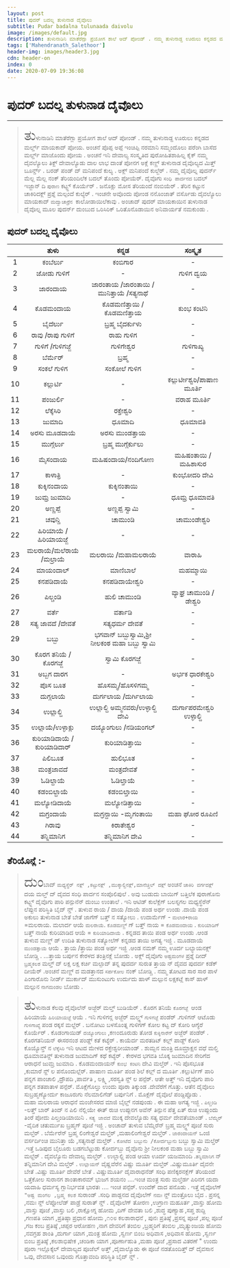 ```yaml
---
layout: post
title: ಪುದರ್ ಬದಲ್ನ ತುಳುನಾಡ ದೈವೊಲು
subtitle: Pudar badalna tulunaada daivolu 
image: /images/default.jpg
description: ತುಳುನಾಡಿನಿ ಮಾತೆರೆಗ್ಲಾ ಪ್ರಯೋಗ ಶಾಲೆ ಆದ್ ಪೋಂಡ್ . ನಮ್ಮ ತುಳುನಾಡ್ದ ಊರುಲು ಕನ್ನಡದ ಮರ್ಲ್ಡ್ ಮಾಯಕಾದ್ ಪೋಯ. ಅಂಚನೆ ಪೊಪ್ಪ ಅಪ್ಪೆ ಇಂಚಿಪ್ಪಿ ನರಮಾನಿ ಸಮ್ಮಂದೊಲು ಪರೆಂಗಿ ಬಾಸೆದ ಮರ್ಲ್ಡ್ ಮಾಜೊಂದು ಪೋಯ . ಅಂಚನೆ ಇನಿ ದೇವಾಲ್ಯ ಸಂಸ್ಕೃತಿದ ಪುರೋಹಿತಶಾಹಿಲ್ನ ಕೈಕ್ ನಮ್ಮ ದೈವಲ್ಯೊಲು ತಿಕ್ದ್ ದೇವಾಲ್ಯೊಡು ದಾಲ ಲಾಭ ದಾಂತೆ ಪೋನಗ ಅಕ್ಲೆ ಕಣ್ಣ್ ತುಳುನಾಡ ದೈವೊಲ್ಯದ ಮಿತ್ತ್ ಬೂರ್ನ್ಡ್ . ಬರಡ್ ಪಂಡ್ ದ್ ಮನಿಪಂದೆ ಕುಲ್ಯ . ಅಕ್ಲ್ ಮನಿಪಂದೆ ಕುಲ್ಜೆರ್ .
tags: ['Mahendranath_Salethoor']
header-img: images/header3.jpg
cdn: header-on
index: 0
date: 2020-07-09 19:36:08
---
```


# ಪುದರ್ ಬದಲ್ನ ತುಳುನಾಡ ದೈವೊಲು
***

> <span style='font-size: xx-large;'>ತು</span>ಳುನಾಡಿನಿ ಮಾತೆರೆಗ್ಲಾ ಪ್ರಯೋಗ ಶಾಲೆ ಆದ್ ಪೋಂಡ್ . ನಮ್ಮ ತುಳುನಾಡ್ದ ಊರುಲು ಕನ್ನಡದ ಮರ್ಲ್ಡ್ ಮಾಯಕಾದ್ ಪೋಯ. ಅಂಚನೆ ಪೊಪ್ಪ ಅಪ್ಪೆ ಇಂಚಿಪ್ಪಿ ನರಮಾನಿ ಸಮ್ಮಂದೊಲು ಪರೆಂಗಿ ಬಾಸೆದ ಮರ್ಲ್ಡ್ ಮಾಜೊಂದು ಪೋಯ . ಅಂಚನೆ ಇನಿ ದೇವಾಲ್ಯ ಸಂಸ್ಕೃತಿದ ಪುರೋಹಿತಶಾಹಿಲ್ನ ಕೈಕ್ ನಮ್ಮ ದೈವಲ್ಯೊಲು ತಿಕ್ದ್ ದೇವಾಲ್ಯೊಡು ದಾಲ ಲಾಭ ದಾಂತೆ ಪೋನಗ ಅಕ್ಲೆ ಕಣ್ಣ್ ತುಳುನಾಡ ದೈವೊಲ್ಯದ ಮಿತ್ತ್ ಬೂರ್ನ್ಡ್ . ಬರಡ್ ಪಂಡ್ ದ್ ಮನಿಪಂದೆ ಕುಲ್ಯ . ಅಕ್ಲ್ ಮನಿಪಂದೆ ಕುಲ್ಜೆರ್ . ನಮ್ಮ ದೈವೊಲ್ನ ಪುದರ್ನ್ ಮೆಲ್ಲ ಮೆಲ್ಲ ನಂಕ್ ತೆರಿಯಂದಿಲೆಕ ಬದಲ್ ತೊಂದು ಪೋಯೆರ್. ದೈವೊಗು `ಸಂಧಿ ಪಾರ್ದನದ` ಬದಲ್ ಇಜ್ಜಾನ್ ದಿ  `ಪುರಾಣ` ಕಟ್ಟ್ದ್ ಕೊರ್ಯೆರ್ . ಜನೊಕ್ಲು ಮೋಸ ತೆರಿಯಂದೆ ನಂಬಿಯೆರ್ . ತೆರಿನ ಕಟ್ಟುನ ಚಾಕಿರಿದಕ್ಲ್ ಪ್ರಶ್ನೆ ಮಲ್ಪಂದೆ ಕುಲ್ಯೆರ್ . ಇಂಚನೇ ಅವೊಂದು ಪೋಂಡ ನನೊಂಜಾತ್ ವರ್ಸೊಡು ದೈವಲ್ಯೊಲು ಮಾಯಕಾದ್ `ಮದ್ವಾಚಾರ್ರೆನ `ಕಾಲೋಡಾಯಿಲೆಕಾವು . ಅಂಚಾದ್ ಪುದರ್ ಮಾಯಕಾಯಿನ ತುಳುನಾಡ ದೈವೊಲ್ನ ಮೂಲ ಪುದರ್ನ್ ದುಂಬುದ ಒರಿಸಿರಿಕ್ ಒರಿತೊನೊಡಾಯಿನ ಅನಿವಾರ್ಯತೆ ನಮಕುಂಡು .

## ಪುದರ್ ಬದಲ್ನ  ದೈವೊಲು

||ತುಳು|ಕನ್ನಡ|ಸಂಸ್ಕೃತ|
|:-----:|:-----:|:-----:|:-----:|
|1|ಕಂಬೆರ್ಲು | ಕಂಬಿಗಾರ| - |
|2|ಜೋಡು ಗುಳಿಗೆ| - |ಗುಳಿಗ ದ್ವಯ|
|3|ಜಾರಂದಾಯ  | ಜಾರಂತಾಯ /ಜಾರಂತಾಯಿ /ಮುನಿತ್ತಾಯೆ /ಸತ್ಯನಾಥೆ | - |
|4|ಕೊಡಮಂದಾಯ  | ಕೊಡಮಣಿತ್ತಾಯಿ /ಕೊಡಮಣಿತ್ತಾಯ   | ಕುಂಭ ಕಂಟಿನಿ
|5| ಬೈದೆರ್ಲು |   ಬ್ರಹ್ಮ ಬೈದರ್ಕುಳು | - |
|6| ರಾವು /ರಾಪು ಗುಳಿಗೆ  |  ರಾಹು ಗುಳಿಗ  | - |
|7| ಗುಳಿಗೆ /ಗುಳಿಗಜ್ಜೆ | ಗುಳಿಗೇಶ್ವರ | ಗುಳಿಗಾಖ್ಯ|
|8| ಬೆರ್ಮೆರ್ | ಬ್ರಹ್ಮ |  - |
|9| ಸಂಕಲೆ ಗುಳಿಗ           |            ಸಂಕೋಲೆ ಗುಳಿಗ                |                                       - |
|10| ಕಲ್ಲುರ್ಟಿ               |                   -                                      |                           ಕಲ್ಲುರ್ಟೀಶ್ವರಿ/ಪಾಷಾಣ ಮೂರ್ತಿ | 
|11|  ಪಂಜುರ್ಲಿ               |                   -                                   |                               ವರಾಹ ಮೂರ್ತಿ | 
|12| ಲೆಕ್ಕೆಸಿರಿ                    |          ರಕ್ತೇಶ್ವರಿ                           |                                         - | 
|13|  ಜುಮಾದಿ                 |           ಧೂಮಾದಿ                                 |                           ಧೂಮಾವತಿ | 
|14|  ಅರಸು ಮೂಡದಾಯೆ    |       ಅರಸು ಮುಂಡತ್ತಾಯ               |                                     - | 
|15| ಮುಗ್ಗೆರ್ಲು               |          ಬ್ರಹ್ಮ ಮುಗ್ಗೆರ್ಕುಲು                    |                                     - | 
|16|  ಮೈಸಂದಾಯ          |          ಮಹಿಷಂದಾಯ/ನಂದಿಗೋಣ           |                         ಮಹಿಷಂತಾಯಿ /ಮಹಿಶಾಸುರ | 
|17|  ಕಾಳಾತ್ರಿ                 |                 -                                        |                            ಕುಂಭೋದರಿ ದೇವಿ | 
|18|  ಕುಕ್ಕಿನಂದಾಯ       |            ಕುಕ್ಕಿನಂತಾಯಿ                              |                             - | 
|19|  ಜುಮ್ರ ಜುಮಾದಿ           |             -                                          |                          ಧೂಮ್ರ ಧೂಮಾವತಿ | 
|20|  ಅಣ್ಣಪ್ಪೆ                  |             ಅಣ್ಣಪ್ಪ ಸ್ವಾಮಿ                 |                                            - | 
|21|  ಚವುನ್ಡಿ                 |            ಚಾಮುಂಡಿ                       |                                       ಚಾಮುಂಡೇಶ್ವರಿ | 
|22| ಹಿರಿಯಾಯೆ /ಹಿರಿಯಾಯಜ್ಜೆ      |     -                     |                                                - | 
|23|  ಮಲರಾಯೆ/ಮಲೆರಾಯೆ /ಮಲ್ರಾಯೆ      |     ಮಲರಾಯಿ /ಮಹಾಮಲರಾಯೆ      |        ವಾರಾಹಿ | 
|24|  ಮಾಯಂದಾಲ್             |              ಮಾಣಿಬಾಲೆ                   |                         ಮಹಮ್ಮಾಯಿ | 
|25|  ಕನಪಡಿದಾಯೆ      |               ಕನಪಡಿದಾಯೇಶ್ವರಿ                    |                                 - | 
|26| ಪಿಲ್ಚಂಡಿ                |               ಹುಲಿ ಚಾಮುಂಡಿ                       |                           ವ್ಯಾಘ್ರ ಚಾಮುಂಡಿ /ಡೇಶ್ವರಿ | 
|27|  ವರ್ತೆ                      |             ವರ್ತಾಡಿ                                              |                      - | 
|28|  ಸತ್ಯ ಜಾವದೆ /ದೇವತೆ      |       ಸತ್ಯಧರ್ಮ ದೇವತೆ                           |                           - | 
|29|  ಬಬ್ಬು                      |               ಭಗವಾನ್  ಬಬ್ಬುಸ್ವಾಮಿ,ಶ್ರೀ ನೀಲಕಂಠ ಮಹಾ ಬಬ್ಬು ಸ್ವಾಮಿ                         |                       - | 
|30|  ಕೊರಗ ತನಿಯೆ /ಕೊರಗಜ್ಜೆ      |     ಸ್ವಾಮಿ ಕೊರಗಜ್ಜೆ                             |                         - | 
|31|  ಅಬ್ಬಗ ದಾರಗ      |                             -                                      |                       ಅರ್ಭಕ ಧಾರಕೇಶ್ವರಿ | 
|32| ಪೊಸ ಬೂತ             |               ಹೊಸಮ್ಮ/ಹೊಸಳಿಗಮ್ಮ                       |                       - | 
|33|  ದುಗ್ಗಲಾಯೆ              |              ದುರ್ಗಲಾಯ /ದುರ್ಗಿಲಾಯ              |                              - | 
|34|  ಉಲ್ಲಾಲ್ದಿ               |           ಉಲ್ಲಾಲ್ದಿ ಅಮ್ಮನವರು/ಉಳ್ಳಾಲ್ದಿ ದೇವಿ          |                  ದುರ್ಗಾಪರಮೇಶ್ವರಿ ಉಳ್ಳಾಲ್ದಿ | 
|35|  ಉಲ್ಲಾಯೆ/ಉಳ್ಳಾಕ್ಲು       |              ದಯ್ಯೊಂಗುಲು /ನಡಿಯಂಗಲ್                  |                                                           - | 
|36|  ಕುರಿಯಾಡಿದಾಯೆ /ಕುರಿಯಾಡಿದಾರ್     |   ಕುರಿಯಾಡಿತ್ತಾಯಿ                            |                 - | 
|37|  ಪಿಲಿಬೂತ                       |                 ಹುಲಿಭೂತ                           |                                - | 
|38|  ಮಂತ್ರಜಾವದೆ                |                ಮಂತ್ರದೇವತೆ                          |                              - | 
|39| ಓಡಿಲ್ದಾಯೆ                    |                  ಓಡಿಲ್ತಾಯೆ                                 |                             - | 
|40| ಕಡಂಬಿಲ್ದಾಯೆ                 |                 ಕಡಂಬಿಲ್ತಾಯಿ                       |                                  - | 
|41| ಮಲ್ಯೋಡಿದಾಯೆ       |                     ಮಲ್ಯೋಡಿತ್ತಾಯಿ                       |                               - | 
|42| ಮಗ್ರಂದಾಯೆ        |            ಮಗ್ರನ್ದಾಯಿ -ಮೃಗಂತಾಯಿ                    |                 ಮಹಾ ಘೋರ ರೂಪಿಣಿ       |            
|43| ಗಿರಾವು                    |                      ಕಿರಾತೇಶ್ವರ                            |                               - | 
|44| ತನ್ನಿಮಾನಿಗ              |                   ತನ್ನಿಮಾನಿಗ ದೇವಿ |  -  | 


## ತೆರಿಯೊನ್ಲೆ :-
> <span style='font-size: xx-large;'>ದುಂ</span>ಬಾದ್ `ಮಧ್ಯಸ್ಥೆರ್ ನಕ್ಲ್ ,ಕಟ್ಟುನಕ್ಲ್ ,ಮುಕ್ಕಾಲ್ದಿನಕ್ಲ್,ಮಾನೆಚ್ಚಿಲ್ ದಕ್ಲ್` ಅಂಚನೆ `ಚಾಕಿರಿ ವರ್ಗದಕ್ಲ್ ` ದಯ ಮಲ್ತ್ ದ್ ದೈವದ ಸಂಧಿ ಪಾರ್ದನ ಸಂಪೊಲಿಪುಲೆ . ಅವು ಬುಡುದು ಬಾಯಿಗ್ ಬತ್ತಿಲೆಕ ಪುರಾಣೊನು ಕಟ್ಟ್ದ್ ದೈವೊಗು ಪಾರಿ ಪನ್ಪುನೆನ್ ದುಂಬು ಉಂತಾಲೆ . ಇನಿ ಆಟಿಡ್ ಕುಲೆಕ್ಲೆಗ್ ಬಲಸ್ನಗಲ ಮಧ್ಯಸ್ಥೆರೆನ್ ಲೆಪ್ಪುನ ಪರಿಸ್ಥಿತಿ ಬೈದ್ ನ್ಡ್ .
ತುಳುವ ರಾಯ / ದಾಯ /ದಾಯೆ ಪಂಡ ಅರ್ಥ ಉಂಡು .ದಾಯೆ ಪಂಡ ಅಕುಲು ತುಳುನಾಡ ಬೇತೆ ಬೇತೆ ಜಾಗೆಗ್ ಬತ್ತ್ ನ ಸತ್ಯೋಲು . ಉದಾರ್ಮೆಗ್ - `ಮಲಾರ+ರಾಯ` =ಮಲರಾಯ.  ಮಲಾರ್ದ ಆಯೆ `ಮಲರಾಯೆ`. `ಕೊಡಮಣ್ಣ್` ಗ್ ಬತ್ತ್ ನಾಯ = `ಕೊಡಮಂದಾಯ` . `ಕುರಿಯಾಡಿಗ್` ಬತ್ತ್ ನಾಯೆ ಕುರಿಯಾಡಿದ ಆಯೆ = `ಕುರಿಯಾಡಿದಾಯೆ` . ಕನ್ನಡದ ತಾಯಿ ಪಂಡ ಅರ್ಥ ಉಂಡು .ಆಂಡ ತುಳುವ ಮಣ್ಣ್ ಡ್ ಉದಿತಿ ತುಳುನಾಡ ಸತ್ಯೋಲೆಗ್ ಕನ್ನಡದ ತಾಯಿ ಅಗತ್ಯ ಇಜ್ಜಿ . ಮೂಡದಾಯೆ `ಮುಂಡತ್ತಾಯೆ` ಆಯೆ . ತ್ತಾಯ /ತ್ತಾಯಿ ಪಂಡ ಅರ್ಥ ಇಜ್ಜಿ .ಆಂಡ ನಮಕ್ ನಮ್ಮ ಊರ್ದ ಬಲ್ಯಾಯನಕ್ಲ್ ಬೋಡ್ಚಿ .  ...ತ್ತಾಯ ಬರ್ಪುನ ಕೇರಳದ ತಂತ್ರಿನಕ್ಲೆ ಬೋಡು . ಅಕ್ಲ್ ದೈವೊಗು `ಅಷ್ಟಮಂಗಳ` ಪ್ರಶ್ನೆ ದೀದ್ `ಬ್ರಹ್ಮಕಲಶ` ಮಲ್ತ್ ದ್ ಲಕ್ಷ ಲಕ್ಷ ಕರ್ಚಿ ಮಲ್ಪಾದ್ ತನ್ನ ಪುದರ್ದ ಸುರುತ ತ್ತಾಯ ನ್ ದೈವದ ಪುದರ್ದ  ಕಡೆಕ್  ದೀಯೆರ್ .ಅಂಚನೆ ಮಣ್ಣ್ ದ ಮಡತ್ತಾನದ `ಸರ್ಪಕೋಲ` ನಂಕ್ ಬೋಡ್ಚಿ . ನಮ್ಮ ತೋಟದ ಸಾರ ಸಾರ ಪಾಳೆ ಪಿಂಗಾರೊನು ನೀರ್ಡ್ ಮುರ್ಕಾದ್ ಮುಸುಂಟುಗು ಉರ್ದುದು ಹಾಳ್ ಮಲ್ಪುನ ಲಕ್ಷಕಟ್ಲೆ ಕಾಸ್ ಹಾಳ್ ಮಲ್ಪುನ `ನಾಗಮಂಡಲ` ಬೋಡು .        
           
> <span style='font-size: xx-large;'>ತು</span>ಳುನಾಡ ಕೆಲವು ದೈವೊಲೆನ್ ಅಜ್ಜೆರ್ ಮಲ್ತ್ ಬುಡಿಯೆರ್ . ಕೊರಗ ತನಿಯೆ  `ಕೊರಗಜ್ಜೆ `ಆಂಡ ಹಿರಿಯಾಯೆ `ಹಿರಿಯಾಯಜ್ಜೆ` ಆಯೆ . ಇನಿ ಗುಳಿಗನ್ಲ ಅಜ್ಜೆರ್ ಮಲ್ತ್ದ್ `ಗುಳಿಗಜ್ಜೆ` ಪಂಡೆರ್ .ಗುಳಿಗನ್ ಆಟೊಡು `ಗುಳಿಗಾಖ್ಯೆ` ಪಂಡ ರಕ್ಕಸೆ ಮಲ್ದೆರ್ . ಬನೋಟು ಬಳಸೊಂತ್ನ  ಗುಳಿಗಗ್ ಕೋಲ ಕಟ್ಟ ದ್ ಕೋರಿ ಆಗ್ಯೆರೆ ಕೊರ್ಯೆರ್ . ಕೊಡಂಗಾಯಿಡ್ `ದಯ್ಯೊಂಗುಲು` ,ಕಣಂದೂರುಡು ತೋಡ `ಕುಕ್ಕಿನಾರೆನ್` ಅಜ್ಜೆರ್ ಪಂಡೆರ್ . ಕೊರಗತನಿಯನ್ ಈಸರನಂಶ ಪಂಡ್ದ್ ಕತೆ ಕಟ್ಯೆರ್ .
ಕಾಯೆರ್ದ ಮರತಡಿಟ್ ಕಲ್ಲ್ ಪಾಡ್ದ್ ಕೋರಿ ಕೊಯ್ಯೊನ್ತ್ ನ `ಲೆಕ್ಕೆಸಿರಿ` ಇನಿ ಆಟದ ಮೇಳದ ರಕ್ತೇಶ್ವರೀಯಾಂಡ್ . ಶುಮ್ಬನ ಮಂತ್ರಿ ದೂಮ್ರಾಕ್ಷನ ವಧೆ ಮಲ್ತಿ ಧೂಮಾವತಿನ್ದ್  ತುಳುನಾಡ ಜುಮಾದಿಗ್ ಕಥೆ ಕಟ್ಯೆರ್ .
ಕೇರಳದ ಭಗವತಿ ಬೊಕ್ಕ ಜುಮಾದಿನ ಸೇರಿಗೆದ ಆರಾಧನೆ ಜುಮ್ರ ಜುಮಾದಿ .
ಕೊಡಮಂದಾಯನ್ `ಕುಂಭ ಕಂಟಿನಿ` ದೇವಿ ಮಲ್ತೆರ್ . ಇನಿ ಪೊಸಭೂತ ,ಕುಮಾರೆ ನ್ದ್ ಲ ಪನೊಂದುಲ್ಲೆರ್.
ಪಾಷಾಣ ಮೂರ್ತಿ ಪಂಡ ಶಿಲೆ ಕಲ್ಲ್ ದ ಮೂರ್ತಿ .ಕಲ್ಲುರ್ಟಿಗ್ ಪಾರಿ ಪನ್ನಗ ಪಾಂಚಾಲಿ ,ದ್ರೌಪದಿ ,ಪಾರ್ವತಿ , ಲಕ್ಷ್ಮಿ ,ಸರಸ್ವತಿ ನ್ದ್ ಲ ಪನ್ಪೆರ್. ಆತೇ ಅತ್ತ್ ಇನಿ ದೈವೊಗು ಪಾರಿ ಪನ್ನಗ ಶತಪಾತಾಳ ಪನ್ಪೆರ್. ಮೊಕ್ಲೆಗೊಲ್ತು ಉಂದು ಪೂರಾ ತಿಕ್ಕುಂಡ .ದೇವೆರೆಗೆ ಗೊತ್ತು. ಆತೆನ ದೈವೊಲು ಸುಬ್ರಹ್ಮಣ್ಯೋರ್ದು ಕಾಜೂರುಗು ನೆಲಮಾಲಿಗೆಡ್ ಬರ್ಪುನಿಗೆ . ಮೊಕ್ಲೆಗ್ ದೈವೊಲೆ ಪಂಡ್ದಿಪ್ಪೊಡು .  
ಮಹಾ ಮಲರಾಯ ಆರಾಧನೆ ಮಂಜೇಸರದ ಮಾಜಿ ಬೈಲ್ಡ್  ನಡಪುಂಡು . ಈ ಮಹಾ ಅಗತ್ಯ ಇಜ್ಜಿ .
`ಪಿಲ್ಚಂಡಿ` -ಲತ್ತ್ ಬಾರ್ ತಿಂದ್ ನ ಪಿಲಿ ನೆಲ್ಲಿಯೇ ಈತ್ ರುಚಿ ಉಪ್ಪುನಗ ಅವೆನ್ ತಿನ್ಪುನ ಪೆತ್ತ ಏತ್ ರುಚಿ ಉಪ್ಪುಂದು ತಿಂರೆ ಪೋದು ಪಿಲ್ಚಂಡಿಯಾಯಿನಿ .
`ಸತ್ಯ ಜಾವದೆ` ಮುಕ್ಕ ದೇವಲ್ಯೊಡು ಸತ್ಯ ಧರ್ಮ ದೇವತೆಯಾಂಡ್ .
`ಬೆಮ್ಮೆರ್` -ವೈದಿಕ ಚತುರ್ಮುಖ ಬ್ರಹ್ಮಗ್ ಪೂಜೆ ಇಜ್ಜಿ . ಅಂಚಾದ್ ತುಳುವ ಬೆಮ್ಮೆರೆನ್ ಬ್ರಹ್ಮ ಮಲ್ತ್ದ್ ಪೂಜೆ ಸುರು ಮಲ್ತೆರ್ . ಬೆರ್ಮೆರೆನ್ ಬ್ರಹ್ಮ ಲಿಂಗೇಶ್ವರೆ ಮಲ್ತೆರ್ ,ಮಹಾಲಿಂಗೇಶ್ವರೆ  ಮಲ್ತೆರ್ .
`ಜಾರಂದಾಯನ್` ಒಂಜಿ ವರ್ಸರ್ದಿಂಚಿ ಮುನಿತ್ತಾ ಯೆ ,ಸತ್ಯನಾಥೆ ಮಲ್ತೆರ್ .
`ಕೋಟೆದ ಬಬ್ಬುನು /ಕೋರ್ದಬ್ಬುನು` ಬಬ್ಬು ಸ್ವಾಮಿ ಮಲ್ತೆರ್ .ಇತ್ತೆ ಒಡಿಪುದ ಬೈಲೂರು ಬಡಗಬೆಟ್ಟುಡು ಕೋರ್ದಬ್ಬು ದೈವೊನು ಶ್ರೀ ನೀಲಕಂಠ ಮಹಾ ಬಬ್ಬು ಸ್ವಾಮಿ  ಮಲ್ದೆರ್ . ದೈವಲ್ಯೊನು ದೇವಾಲ್ಯ ಮಲ್ತೆರ್ .
ಉಲ್ಲಾಲ್ದಿ ಪಂಡ ಆಯಾ ಊರ್ದ ಯಜಮಾಂದಿ .`ತನ್ನಿಮಾನಿಗ` ನ್ ತನ್ನಿಮಾನಿಗ ದೇವಿ ಮಲ್ತೆರ್ .
`ಉಲ್ಲಾಯನ್` ವೈಷ್ಣವೆರೆನ ವಿಷ್ಣು ಮೂರ್ತಿ ಮಲ್ತೆರ್ .ವಿಷ್ಣುಮೂರ್ತಿ ದೈವನೇ ಬೇತೆ .ವಿಷ್ಣು ಮೂರ್ತಿ ದೇವೆರೆ ಬೇತೆ . ವಿಷ್ಣುಮೂರ್ತಿ ದೈವಾರಾಧನೆಡ್ ಸಂಧಿ ಪಣಿಕ್ಕರನಕ್ಲೆಗ್ ತೆರಿಯಂದೆ ಒತ್ತೆಕೋಲ ಸುರಾನಗ  ಶಾಂತಾಕಾರಮ್ ಭುಜಗ ಶಯನಂ ....ಇಂಚ ಮಂತ್ರ ಸುರು ಮಲ್ತೆರ್ಡ ಪಿರಿನಗ ಯದಾ ಯದಾಹಿ ಧರ್ಮಸ್ಯ ಗ್ಲಾನಿರ್ಭವತ ಭಾರತಃ .... ಇಂಚ ಪನ್ಪೆರ್. ಉಂದೆಕ್ ದಾದ ಪನೊಡು .
ಇತ್ತೆ ದೈವೊಲೆಗ್ `"ಅಷ್ಟ ಮಂಗಲ ,ಬ್ರಹ್ಮ ಕಲಶ` ಸುರಾಂಡ್ .ಸಂಧಿ ಪಾಡ್ದನದ ದೈವೊಲೆಗ್ `ನಮಃ` ನ್ದ್ ಮಂತ್ರೊಲು ಬೈದ . ಪ್ರಸನ್ನ ,ನಮಃ ನ್ದ್  ಲೆಪ್ಪೋಲೆಡ್ ಪಾಡ್ರೆ ಸುರಾತ್ ನ್ಡ್ . ದೈವೊಲೆಗ್ ತೋರಣ ,ಉಗ್ರಾಣ ಮಹೂರ್ತ ,ವಾಸ್ತು ಹೋಮ ,ವಾಸ್ತು ಪೂಜೆ ,ವಾಸ್ತು ಬಲಿ ,ರಾಕ್ಷೋಗ್ನ ಹೋಮ ,ದಿಗ್ ದೇವತಾ ಬಲಿ ,ಶುದ್ಧ ಪುಣ್ಯಾಹ ,ಸಪ್ತ ಶುದ್ದಿ ,ಗಣಪತಿ ಯಾಗ ,ಪ್ರತಿಷ್ಠಾ ಪ್ರಧಾನ  ಹೋಮ ,೧೦೮ ಕಲಶಾರಾಧನೆ , ಪುನಃ ಪ್ರತಿಷ್ಠೆ ,ಪ್ರಸನ್ನ ಪೂಜೆ ,ಪಲ್ಲ ಪೂಜೆ ,ಗಜ ಕಂಬ ಪ್ರತಿಷ್ಠೆ ,ಚಪ್ಪರ ಆರೋಹಣ ,ನಾಗ ದೇವರಿಗೆ ತಂಬಿಲ ,ಬ್ರಹ್ಮರಿಗೆ ತಂಬಿಲ ,ಮೃತ್ಯುಂಜಯ ಹೋಮ ,ನವಗ್ರಹ ಶಾಂತಿ ,ದುರ್ಗಾ ಯಾಗ ,ಮಂತ್ರ ಹೋಮ ,ಸ್ವರ್ಣ ಬಿಂಬ ಅಧಿವಾಸ ,ಅಧಿವಾಸ ಹೋಮ ,ಸ್ವರ್ಣ ಬಿಂಬ ಪ್ರತಿಷ್ಠೆ ,ಕಲಶಾಭಿಷೇಕ ,ಚಂಡಿಕಾ ಯಾಗ ,ಪೂರ್ಣಾಹುತಿ ,ಮಹಾ ಪೂಜೆ ,ಪ್ರಸಾದ ವಿತರಣೆ " ಉಂದು ಪೂರಾ ಇಲ್ಲೊಕ್ಕೆಲ್ ದೇವಾಲ್ಯದ ಪೂಜೆಲ್ ಅತ್ತ್ ,ದೈವಾಲ್ಯೊಡು ಈ ಪೂಜೆ ನಡತೊಂದಿತ್ತ್ ದ್ ದೈವಸಾನ ಒವು, ದೇವಸಾನ ಒವುಂದು ಗೊತ್ತಾವಂದಿ ಪರಿಸ್ಥಿತಿ ಬೈದ್ ನ್ಡ್ .
